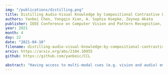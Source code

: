```yaml
---
img: "/publications/distilling.png"
title: Distilling Audio-Visual Knowledge by Compositional Contrastive Learning
authors: Yanbei Chen, Yongqin Xian, A. Sophia Koepke, Zeynep Akata
publisher: IEEE Conference on Computer Vision and Pattern Recognition, CVPR 
year: 2021
month: 4
day: 22
date: "2021-04-10"
filename: distilling-audio-visual-knowledge-by-compositional-contrastive-learning
arxiv: https://arxiv.org/abs/2104.10955
github: https://github.com/yanbeic/CCL

abstract: "Having access to multi-modal cues (e.g. vision and audio) empowers some cognitive tasks to be done faster compared to learning from a single modality. In this work, we propose to transfer knowledge across heterogeneous modalities, even though these data modalities may not be semantically correlated. Rather than directly aligning the representations of different modalities, we compose audio, image, and video representations across modalities to uncover richer multi-modal knowledge. Our main idea is to learn a compositional embedding that closes the cross-modal semantic gap and captures the task-relevant semantics, which facilitates pulling together representations across modalities by compositional contrastive learning. We establish a new, comprehensive multi-modal distillation benchmark on three video datasets: UCF101, ActivityNet, and VGGSound. Moreover, we demonstrate that our model significantly outperforms a variety of existing knowledge distillation methods in transferring audio-visual knowledge to improve video representation learning." 
---
```


